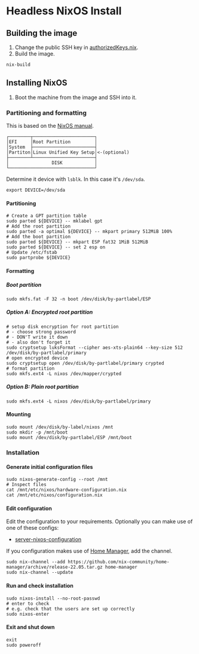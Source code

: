 # Headless NixOS Install

## Building the image
1. Change the public SSH key in [authorizedKeys.nix](authorizedKeys.nix).
2. Build the image.
```
nix-build
```

## Installing NixOS
1. Boot the machine from the image and SSH into it.

### Partitioning and formatting
This is based on the [NixOS manual](https://nixos.org/manual/nixos/stable/#sec-installation-partitioning-formatting).

```
┌────────┬───────────────────────┐
│EFI     │Root Partition         │
│System  ├───────────────────────┤
│Partiton│Linux Unified Key Setup│<-(optional)
├────────┴───────────────────────┤
│                DISK            │
└────────────────────────────────┘
```

Determine it device with `lsblk`. In this case it's `/dev/sda`.
```
export DEVICE=/dev/sda
```

#### Partitioning
```shell
# Create a GPT partition table
sudo parted ${DEVICE} -- mklabel gpt
# Add the root partition
sudo parted -a optimal ${DEVICE} -- mkpart primary 512MiB 100%
# Add the boot partition
sudo parted ${DEVICE} -- mkpart ESP fat32 1MiB 512MiB
sudo parted ${DEVICE} -- set 2 esp on
# Update /etc/fstab
sudo partprobe ${DEVICE}
```

#### Formatting

##### Boot partition
```
sudo mkfs.fat -F 32 -n boot /dev/disk/by-partlabel/ESP
```

##### Option A: Encrypted root partition
```shell
# setup disk encryption for root partition
# - choose strong password
# - DON'T write it down
# - also don't forget it
sudo cryptsetup luksFormat --cipher aes-xts-plain64 --key-size 512 /dev/disk/by-partlabel/primary
# open encrypted device
sudo cryptsetup open /dev/disk/by-partlabel/primary crypted
# format partition
sudo mkfs.ext4 -L nixos /dev/mapper/crypted
```

##### Option B: Plain root partition
```shell
sudo mkfs.ext4 -L nixos /dev/disk/by-partlabel/primary
```

#### Mounting
```shell
sudo mount /dev/disk/by-label/nixos /mnt
sudo mkdir -p /mnt/boot
sudo mount /dev/disk/by-partlabel/ESP /mnt/boot
```

### Installation

#### Generate initial configuration files
```shell
sudo nixos-generate-config --root /mnt
# Inspect files
cat /mnt/etc/nixos/hardware-configuration.nix
cat /mnt/etc/nixos/configuration.nix
```

#### Edit configuration
Edit the configuration to your requirements.
Optionally you can make use of one of these configs:
- [server-nixos-configuration](https://github.com/cyber-murmel/server-nixos-configuration)

If you configuration makes use of [Home Manager](https://github.com/nix-community/home-manager), add the channel.

```shell
sudo nix-channel --add https://github.com/nix-community/home-manager/archive/release-22.05.tar.gz home-manager
sudo nix-channel --update
```

#### Run and check installation
```shell
sudo nixos-install --no-root-passwd
# enter to check
# e.g. check that the users are set up correctly
sudo nixos-enter
```

#### Exit and shut down
```shell
exit
sudo poweroff
```
